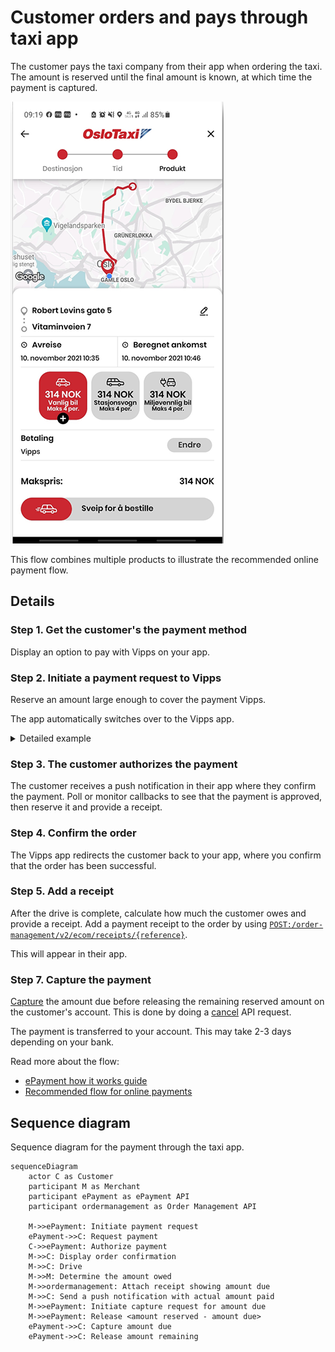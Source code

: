 <!-- START_METADATA
---
title: Vipps MobilePay taxi payments flow: Customer orders and pays through taxi app
sidebar_label: Customer orders and pays through taxi app
sidebar_position: 102
hide_table_of_contents: true
pagination_next: null
pagination_prev: null
---
END_METADATA -->

# Customer orders and pays through taxi app

The customer pays the taxi company from their app when ordering the taxi. The amount is reserved until the final amount is known, at which time the payment is captured.

![Taxi route](images/taxi_route.png)

This flow combines multiple products to illustrate the recommended online payment flow.

## Details

### Step 1. Get the customer's the payment method

Display an option to pay with Vipps on your app.

### Step 2. Initiate a payment request to Vipps

Reserve an amount large enough to cover the payment Vipps.

The app automatically switches over to the Vipps app.


<details>
<summary>Detailed example</summary>
<div>
Here is an example HTTP POST:

[`POST:/epayment/v1/payments`](/api/epayment#tag/CreatePayments/operation/createPayment)

With body:

```json
{
  "amount": {
    "value": 49900,
    "currency": "NOK"
  },
  "paymentMethod": {
    "type": "WALLET"
  },
  "customer": {
    "phoneNumber": 4796574209
  },
  "reference": 2486791679658155992,
  "userFlow": "WEB_REDIRECT",
  "returnUrl": "http://example.com/redirect?reference=2486791679658155992",
  "paymentDescription": "Purchase of socks"
}
```

Set `userFlow` to `WEB_REDIRECT`, so the customer's browser will either do an automatic app-switch or open the landing page to confirm the mobile number.
</div>
</details>

### Step 3. The customer authorizes the payment

The customer receives a push notification in their app where they confirm the payment.
Poll or monitor callbacks to see that the payment is approved, then reserve it and
provide a receipt.

### Step 4. Confirm the order

The Vipps app redirects the customer back to your app, where you confirm that the order has been successful.

### Step 5. Add a receipt

After the drive is complete, calculate how much the customer owes and provide a receipt.
Add a payment receipt to the order by using [`POST:/order-management/v2/ecom/receipts/{reference}`](https://developer.vippsmobilepay.com/api/order-management/#operation/postReceiptV2).

This will appear in their app.

### Step 7. Capture the payment

[Capture](https://developer.vippsmobilepay.com/api/epayment#tag/AdjustPayments/operation/capturePayment) the amount due before releasing the remaining reserved amount on the customer's account. This is done by doing a [cancel](https://developer.vippsmobilepay.com/api/epayment#tag/AdjustPayments/operation/cancelPayment) API request.

The payment is transferred to your account. This may take 2-3 days depending on your bank.

Read more about the flow:

* [ePayment how it works guide](https://developer.vippsmobilepay.com/docs/APIs/epayment-api/how-it-works/vipps-epayment-api-how-it-works-online)
* [Recommended flow for online payments](../online/README.md)

## Sequence diagram

Sequence diagram for the payment through the taxi app.

``` mermaid
sequenceDiagram
    actor C as Customer
    participant M as Merchant
    participant ePayment as ePayment API
    participant ordermanagement as Order Management API

    M->>ePayment: Initiate payment request
    ePayment->>C: Request payment
    C->>ePayment: Authorize payment
    M->>C: Display order confirmation
    M->>C: Drive
    M->>M: Determine the amount owed
    M->>ordermanagement: Attach receipt showing amount due
    M->>C: Send a push notification with actual amount paid
    M->>ePayment: Initiate capture request for amount due
    M->>ePayment: Release <amount reserved - amount due>
    ePayment->>C: Capture amount due
    ePayment->>C: Release amount remaining 
```
